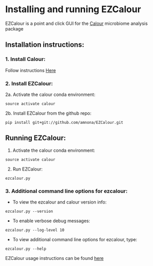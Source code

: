 # Installing and running EZCalour

EZCalour is a point and click GUI for the [Calour](https://github.com/amnona/Calour) microbiome analysis package

## Installation instructions:

### 1. Install Calour:

Follow instructions [Here](https://github.com/biocore/calour/blob/master/INSTALL.md)

### 2. Install EZCalour:
2a. Activate the calour conda environment:

```
source activate calour
```

2b. Install EZCalour from the github repo:

```
pip install git+git://github.com/amnona/EZCalour.git
```

## Running EZCalour:
1. Activate the calour conda environment:

```
source activate calour
```

2. Run EZCalour:

```
ezcalour.py
```

### 3. Additional command line options for ezcalour:
- To view the ezcalour and calour version info:

```
ezcalour.py --version
```

- To enable verbose debug messages:

```
ezcalour.py --log-level 10
```

- To view additional command line options for ezcalour, type:

```
ezcalour.py --help
```

EZCalour usage instructions can be found [here](http://https://github.com/amnona/blob/master/EZCalour/USAGE.md)

